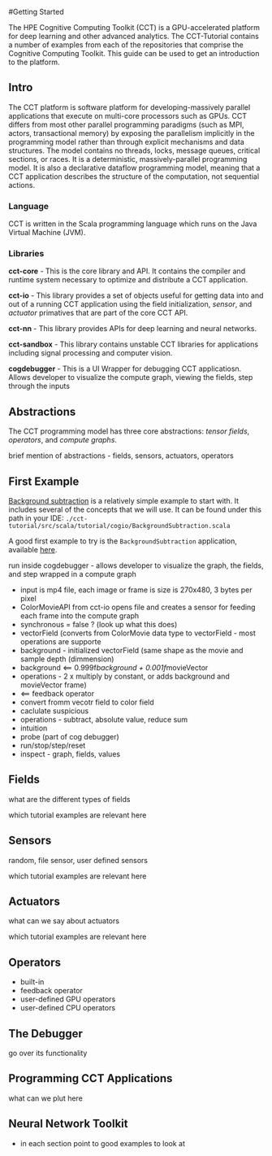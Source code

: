 #Getting Started

The HPE Cognitive Computing Toolkit (CCT) is a GPU-accelerated platform for deep learning and other advanced analytics. The CCT-Tutorial contains a number of examples from each of the repositories that comprise the Cognitive Computing Toolkit. This guide can be used to get an introduction to the platform.

## Intro

The CCT platform is software platform for developing-massively parallel applications that execute on multi-core processors such as GPUs. CCT differs from most other parallel programming paradigms (such as MPI, actors, transactional memory) by exposing the parallelism implicitly in the programming model rather than through explicit mechanisms and data structures. The model contains no threads, locks, message queues, critical sections, or races. It is a deterministic, massively-parallel programming model. It is also a declarative dataflow programming model, meaning that a CCT application describes the structure of the computation, not sequential actions.

### Language

CCT is written in the Scala programming language which runs on the Java Virtual Machine (JVM).

### Libraries 

**cct-core** - This is the core library and API. It contains the compiler and runtime system necessary to optimize and distribute a CCT application.

**cct-io** - This library provides a set of objects useful for getting data into and out of a running CCT application using the field initialization, *sensor*, and *actuator* primatives that are part of the core CCT API.

**cct-nn** - This library provides APIs for deep learning and neural networks.

**cct-sandbox** - This library contains unstable CCT libraries for applications including signal processing and computer vision.

**cogdebugger** - This is a UI Wrapper for debugging CCT applicatiosn. Allows developer to visualize the compute graph, viewing the fields, step through the inputs

## Abstractions

The CCT programming model has three core abstractions: *tensor fields*, *operators*, and *compute graphs*.

brief mention of abstractions - fields, sensors, actuators, operators

## First Example

[Background subtraction](https://github.com/hpe-cct/cct-tutorial/blob/master/src/main/scala/tutorial/cogio/BackgroundSubtraction.scala) is a relatively simple example to start with. It includes several of the concepts that we will use.  It can be found under this path in your IDE:
`./cct-tutorial/src/scala/tutorial/cogio/BackgroundSubtraction.scala`

A good first example to try is the `BackgroundSubtraction` application,
available
[here](https://github.com/hpe-cct/cct-tutorial/blob/master/src/main/scala/tutorial/cogio/BackgroundSubtraction.scala).

run inside cogdebugger - allows developer to visualize the graph, the fields, and step
wrapped in a compute graph
- input is mp4 file, each image or frame is size is 270x480, 3 bytes per pixel
- ColorMovieAPI from cct-io opens file and creates a sensor for feeding each frame into the compute graph  
- synchronous = false ? (look up what this does)
- vectorField (converts from ColorMovie data type to vectorField - most operations are supporte  
- background - initialized vectorField (same shape as the movie and sample depth (dimmension)
- background <== 0.999f*background + 0.001f*movieVector   
- operations - 2 x multiply by constant, or adds background and movieVector frame)
- <== feedback operator
- convert fromm vecotr field to color field
- caclulate suspicious 
- operations - subtract, absolute value, reduce sum
- intuition
- probe (part of cog debugger)
- run/stop/step/reset
- inspect - graph, fields, values





## Fields

what are the different types of fields

which tutorial examples are relevant here 

## Sensors

random, file sensor, user defined sensors

which tutorial examples are relevant here 


## Actuators

what can we say about actuators

which tutorial examples are relevant here 

## Operators

- built-in
- feedback operator
- user-defined GPU operators
- user-defined CPU operators

## The Debugger

go over its functionality

## Programming CCT Applications

what can we plut here

## Neural Network Toolkit

* in each section point to good examples to look at 



